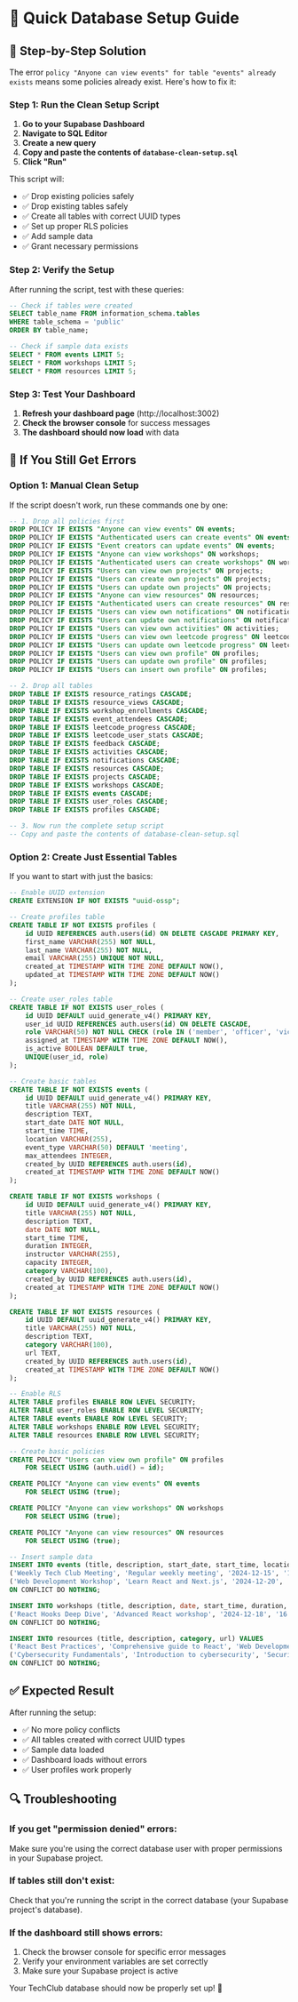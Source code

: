 # 🚀 Quick Database Setup Guide

## 🎯 **Step-by-Step Solution**

The error `policy "Anyone can view events" for table "events" already exists` means some policies already exist. Here's how to fix it:

### **Step 1: Run the Clean Setup Script**

1. **Go to your Supabase Dashboard**
2. **Navigate to SQL Editor**
3. **Create a new query**
4. **Copy and paste the contents of `database-clean-setup.sql`**
5. **Click "Run"**

This script will:
- ✅ Drop existing policies safely
- ✅ Drop existing tables safely  
- ✅ Create all tables with correct UUID types
- ✅ Set up proper RLS policies
- ✅ Add sample data
- ✅ Grant necessary permissions

### **Step 2: Verify the Setup**

After running the script, test with these queries:

```sql
-- Check if tables were created
SELECT table_name FROM information_schema.tables 
WHERE table_schema = 'public' 
ORDER BY table_name;

-- Check if sample data exists
SELECT * FROM events LIMIT 5;
SELECT * FROM workshops LIMIT 5;
SELECT * FROM resources LIMIT 5;
```

### **Step 3: Test Your Dashboard**

1. **Refresh your dashboard page** (http://localhost:3002)
2. **Check the browser console** for success messages
3. **The dashboard should now load** with data

## 🔧 **If You Still Get Errors**

### **Option 1: Manual Clean Setup**
If the script doesn't work, run these commands one by one:

```sql
-- 1. Drop all policies first
DROP POLICY IF EXISTS "Anyone can view events" ON events;
DROP POLICY IF EXISTS "Authenticated users can create events" ON events;
DROP POLICY IF EXISTS "Event creators can update events" ON events;
DROP POLICY IF EXISTS "Anyone can view workshops" ON workshops;
DROP POLICY IF EXISTS "Authenticated users can create workshops" ON workshops;
DROP POLICY IF EXISTS "Users can view own projects" ON projects;
DROP POLICY IF EXISTS "Users can create own projects" ON projects;
DROP POLICY IF EXISTS "Users can update own projects" ON projects;
DROP POLICY IF EXISTS "Anyone can view resources" ON resources;
DROP POLICY IF EXISTS "Authenticated users can create resources" ON resources;
DROP POLICY IF EXISTS "Users can view own notifications" ON notifications;
DROP POLICY IF EXISTS "Users can update own notifications" ON notifications;
DROP POLICY IF EXISTS "Users can view own activities" ON activities;
DROP POLICY IF EXISTS "Users can view own leetcode progress" ON leetcode_progress;
DROP POLICY IF EXISTS "Users can update own leetcode progress" ON leetcode_progress;
DROP POLICY IF EXISTS "Users can view own profile" ON profiles;
DROP POLICY IF EXISTS "Users can update own profile" ON profiles;
DROP POLICY IF EXISTS "Users can insert own profile" ON profiles;

-- 2. Drop all tables
DROP TABLE IF EXISTS resource_ratings CASCADE;
DROP TABLE IF EXISTS resource_views CASCADE;
DROP TABLE IF EXISTS workshop_enrollments CASCADE;
DROP TABLE IF EXISTS event_attendees CASCADE;
DROP TABLE IF EXISTS leetcode_progress CASCADE;
DROP TABLE IF EXISTS leetcode_user_stats CASCADE;
DROP TABLE IF EXISTS feedback CASCADE;
DROP TABLE IF EXISTS activities CASCADE;
DROP TABLE IF EXISTS notifications CASCADE;
DROP TABLE IF EXISTS resources CASCADE;
DROP TABLE IF EXISTS projects CASCADE;
DROP TABLE IF EXISTS workshops CASCADE;
DROP TABLE IF EXISTS events CASCADE;
DROP TABLE IF EXISTS user_roles CASCADE;
DROP TABLE IF EXISTS profiles CASCADE;

-- 3. Now run the complete setup script
-- Copy and paste the contents of database-clean-setup.sql
```

### **Option 2: Create Just Essential Tables**
If you want to start with just the basics:

```sql
-- Enable UUID extension
CREATE EXTENSION IF NOT EXISTS "uuid-ossp";

-- Create profiles table
CREATE TABLE IF NOT EXISTS profiles (
    id UUID REFERENCES auth.users(id) ON DELETE CASCADE PRIMARY KEY,
    first_name VARCHAR(255) NOT NULL,
    last_name VARCHAR(255) NOT NULL,
    email VARCHAR(255) UNIQUE NOT NULL,
    created_at TIMESTAMP WITH TIME ZONE DEFAULT NOW(),
    updated_at TIMESTAMP WITH TIME ZONE DEFAULT NOW()
);

-- Create user_roles table
CREATE TABLE IF NOT EXISTS user_roles (
    id UUID DEFAULT uuid_generate_v4() PRIMARY KEY,
    user_id UUID REFERENCES auth.users(id) ON DELETE CASCADE,
    role VARCHAR(50) NOT NULL CHECK (role IN ('member', 'officer', 'vice_president', 'president')),
    assigned_at TIMESTAMP WITH TIME ZONE DEFAULT NOW(),
    is_active BOOLEAN DEFAULT true,
    UNIQUE(user_id, role)
);

-- Create basic tables
CREATE TABLE IF NOT EXISTS events (
    id UUID DEFAULT uuid_generate_v4() PRIMARY KEY,
    title VARCHAR(255) NOT NULL,
    description TEXT,
    start_date DATE NOT NULL,
    start_time TIME,
    location VARCHAR(255),
    event_type VARCHAR(50) DEFAULT 'meeting',
    max_attendees INTEGER,
    created_by UUID REFERENCES auth.users(id),
    created_at TIMESTAMP WITH TIME ZONE DEFAULT NOW()
);

CREATE TABLE IF NOT EXISTS workshops (
    id UUID DEFAULT uuid_generate_v4() PRIMARY KEY,
    title VARCHAR(255) NOT NULL,
    description TEXT,
    date DATE NOT NULL,
    start_time TIME,
    duration INTEGER,
    instructor VARCHAR(255),
    capacity INTEGER,
    category VARCHAR(100),
    created_by UUID REFERENCES auth.users(id),
    created_at TIMESTAMP WITH TIME ZONE DEFAULT NOW()
);

CREATE TABLE IF NOT EXISTS resources (
    id UUID DEFAULT uuid_generate_v4() PRIMARY KEY,
    title VARCHAR(255) NOT NULL,
    description TEXT,
    category VARCHAR(100),
    url TEXT,
    created_by UUID REFERENCES auth.users(id),
    created_at TIMESTAMP WITH TIME ZONE DEFAULT NOW()
);

-- Enable RLS
ALTER TABLE profiles ENABLE ROW LEVEL SECURITY;
ALTER TABLE user_roles ENABLE ROW LEVEL SECURITY;
ALTER TABLE events ENABLE ROW LEVEL SECURITY;
ALTER TABLE workshops ENABLE ROW LEVEL SECURITY;
ALTER TABLE resources ENABLE ROW LEVEL SECURITY;

-- Create basic policies
CREATE POLICY "Users can view own profile" ON profiles
    FOR SELECT USING (auth.uid() = id);

CREATE POLICY "Anyone can view events" ON events
    FOR SELECT USING (true);

CREATE POLICY "Anyone can view workshops" ON workshops
    FOR SELECT USING (true);

CREATE POLICY "Anyone can view resources" ON resources
    FOR SELECT USING (true);

-- Insert sample data
INSERT INTO events (title, description, start_date, start_time, location, event_type, max_attendees) VALUES
('Weekly Tech Club Meeting', 'Regular weekly meeting', '2024-12-15', '14:30:00', 'LC Building Room 302E', 'meeting', 50),
('Web Development Workshop', 'Learn React and Next.js', '2024-12-20', '15:00:00', 'Online', 'workshop', 100)
ON CONFLICT DO NOTHING;

INSERT INTO workshops (title, description, date, start_time, duration, instructor, capacity, category) VALUES
('React Hooks Deep Dive', 'Advanced React workshop', '2024-12-18', '16:00:00', 120, 'John Smith', 50, 'Web Development')
ON CONFLICT DO NOTHING;

INSERT INTO resources (title, description, category, url) VALUES
('React Best Practices', 'Comprehensive guide to React', 'Web Development', 'https://react.dev/learn'),
('Cybersecurity Fundamentals', 'Introduction to cybersecurity', 'Security', 'https://example.com/cybersecurity')
ON CONFLICT DO NOTHING;
```

## ✅ **Expected Result**

After running the setup:
- ✅ No more policy conflicts
- ✅ All tables created with correct UUID types
- ✅ Sample data loaded
- ✅ Dashboard loads without errors
- ✅ User profiles work properly

## 🔍 **Troubleshooting**

### **If you get "permission denied" errors:**
Make sure you're using the correct database user with proper permissions in your Supabase project.

### **If tables still don't exist:**
Check that you're running the script in the correct database (your Supabase project's database).

### **If the dashboard still shows errors:**
1. Check the browser console for specific error messages
2. Verify your environment variables are set correctly
3. Make sure your Supabase project is active

Your TechClub database should now be properly set up! 🎉 